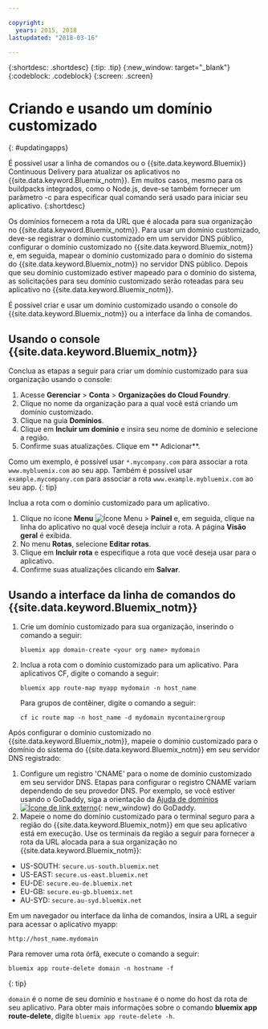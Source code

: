 ```yaml
---

copyright:
  years: 2015, 2018
lastupdated: "2018-03-16"

---
```


{:shortdesc: .shortdesc}
{:tip: .tip}
{:new_window: target="_blank"}
{:codeblock: .codeblock}
{:screen: .screen}

# Criando e usando um domínio customizado
{: #updatingapps}

É possível usar a linha de comandos ou o {{site.data.keyword.Bluemix}} Continuous Delivery para atualizar os aplicativos no {{site.data.keyword.Bluemix_notm}}. Em muitos casos, mesmo para os buildpacks integrados, como o Node.js, deve-se também fornecer um parâmetro -c para especificar qual comando será usado para iniciar seu aplicativo.
{:shortdesc}

Os domínios fornecem a rota da URL que é alocada para sua organização no {{site.data.keyword.Bluemix_notm}}. Para usar um domínio customizado, deve-se registrar o domínio customizado em um servidor DNS público, configurar o domínio customizado no {{site.data.keyword.Bluemix_notm}} e, em seguida, mapear o domínio customizado para o domínio do sistema do {{site.data.keyword.Bluemix_notm}} no servidor DNS público. Depois que seu domínio customizado estiver mapeado para o domínio do sistema, as solicitações para seu domínio customizado serão roteadas para seu aplicativo no {{site.data.keyword.Bluemix_notm}}.

É possível criar e usar um domínio customizado usando o console do {{site.data.keyword.Bluemix_notm}} ou a interface da linha de comandos.

## Usando o console {{site.data.keyword.Bluemix_notm}}

Conclua as etapas a seguir para criar um domínio customizado para sua organização usando o console:

1. Acesse **Gerenciar** &gt; **Conta** &gt; **Organizações do Cloud Foundry**.
2. Clique no nome da organização para a qual você está criando um domínio customizado.
3. Clique na guia **Domínios**.
4. Clique em **Incluir um domínio** e insira seu nome de domínio e selecione a região.
5. Confirme suas atualizações. Clique em ** Adicionar**. 

Como um exemplo, é possível usar `*.mycompany.com` para associar a rota `www.mybluemix.com` ao seu app. Também é possível usar `example.mycompany.com` para associar a rota `www.example.mybluemix.com` ao seu app.
{: tip}

Inclua a rota com o domínio customizado para um aplicativo.

1. Clique no ícone **Menu** ![Ícone Menu](../icons/icon_hamburger.svg) &gt; **Painel** e, em seguida, clique na linha do aplicativo no qual você deseja incluir a rota. A página
**Visão geral** é exibida.
2. No menu **Rotas**, selecione **Editar rotas**.
3. Clique em **Incluir rota** e especifique a rota que você deseja usar para o aplicativo.
4. Confirme suas atualizações clicando em **Salvar**.

## Usando a interface da linha de comandos do {{site.data.keyword.Bluemix_notm}}

1. Crie um domínio customizado para sua organização, inserindo o comando a seguir:

   ```
   bluemix app domain-create <your org name> mydomain
   ```

2. Inclua a rota com o domínio customizado para um aplicativo. Para aplicativos CF, digite o comando a seguir:

   ```
   bluemix app route-map myapp mydomain -n host_name

   ```

   Para grupos de contêiner, digite o comando a seguir:

   ```
   cf ic route map -n host_name -d mydomain mycontainergroup

   ```

Após configurar o domínio customizado no {{site.data.keyword.Bluemix_notm}}, mapeie o domínio customizado para o domínio do sistema do {{site.data.keyword.Bluemix_notm}} em seu servidor DNS registrado:

1. Configure um registro 'CNAME' para o nome de domínio customizado em seu servidor DNS. Etapas para configurar o registro CNAME variam dependendo de seu provedor DNS. Por exemplo, se você estiver usando o GoDaddy, siga a orientação da [Ajuda de domínios ![Ícone de link externo](../icons/launch-glyph.svg "Ícone de link externo")](https://www.godaddy.com/help/add-a-cname-record-19236){: new_window} do GoDaddy.
2. Mapeie o nome do domínio customizado para o terminal seguro para a região do {{site.data.keyword.Bluemix_notm}} em que seu aplicativo está em execução. Use os terminais da região a seguir para fornecer a rota da URL alocada para a sua organização no {{site.data.keyword.Bluemix_notm}}:

  * US-SOUTH: `secure.us-south.bluemix.net`
  * US-EAST: `secure.us-east.bluemix.net`
  * EU-DE: `secure.eu-de.bluemix.net`
  * EU-GB: `secure.eu-gb.bluemix.net`
  * AU-SYD: `secure.au-syd.bluemix.net`

Em um navegador ou interface da linha de comandos, insira a URL a seguir para acessar o aplicativo myapp:

```
http://host_name.mydomain

```

Para remover uma rota órfã, execute o comando a seguir:

```
bluemix app route-delete domain -n hostname -f

```
{: tip}

`domain` é o nome de seu domínio e `hostname` é o nome do host da rota de seu aplicativo. Para obter mais informações sobre o comando **bluemix app route-delete**, digite `bluemix app route-delete -h`.


